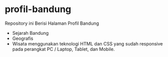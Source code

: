 # profil-bandung
Repository ini Berisi Halaman Profil Bandung
* Sejarah Bandung
* Geografis
* Wisata
menggunakan teknologi HTML dan CSS yang sudah responsive pada perangkat PC / Laptop, Tablet, dan Mobile.
